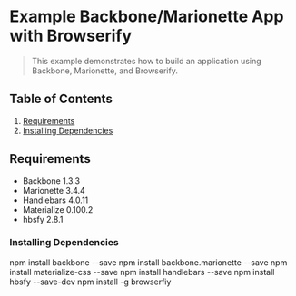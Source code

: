 # Example Backbone/Marionette App with Browserify

> This example demonstrates how to build an application using Backbone, Marionette, and Browserify.

## Table of Contents

1. [Requirements](#requirements)
1. [Installing Dependencies](#installing-dependencies)

## Requirements

- Backbone 1.3.3
- Marionette 3.4.4
- Handlebars 4.0.11
- Materialize 0.100.2
- hbsfy 2.8.1

### Installing Dependencies

npm install backbone --save
npm install backbone.marionette --save
npm install materialize-css --save
npm install handlebars --save
npm install hbsfy --save-dev
npm install -g browserfiy
